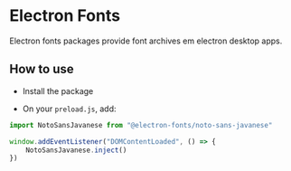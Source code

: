 # Electron Fonts

Electron fonts packages provide font archives em electron desktop apps.

## How to use

* Install the package

* On your `preload.js`, add:

```ts
import NotoSansJavanese from "@electron-fonts/noto-sans-javanese"

window.addEventListener("DOMContentLoaded", () => {
    NotoSansJavanese.inject()
})
```